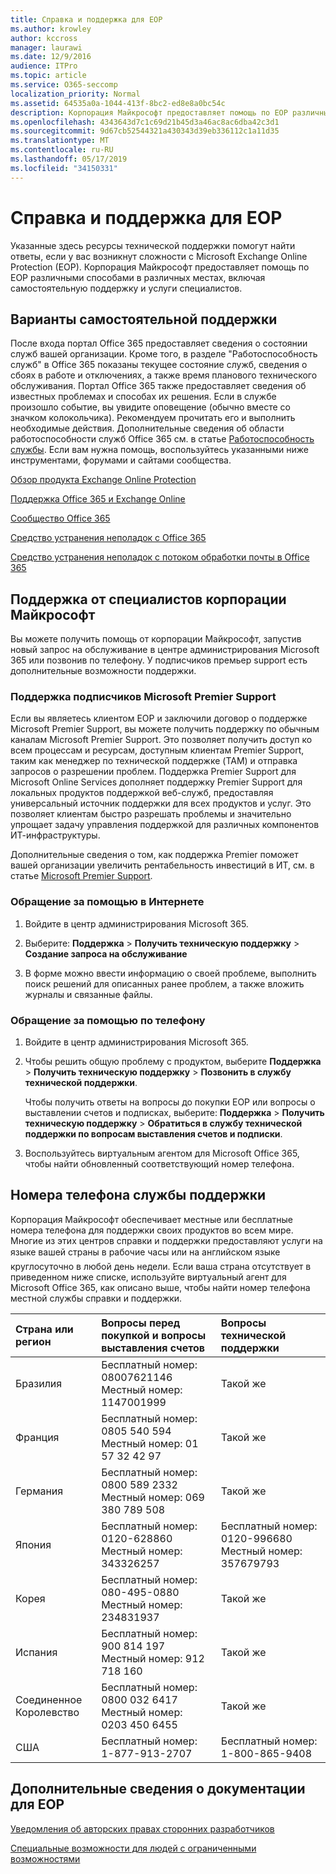 ```yaml
---
title: Справка и поддержка для EOP
ms.author: krowley
author: kccross
manager: laurawi
ms.date: 12/9/2016
audience: ITPro
ms.topic: article
ms.service: O365-seccomp
localization_priority: Normal
ms.assetid: 64535a0a-1044-413f-8bc2-ed8e8a0bc54c
description: Корпорация Майкрософт предоставляет помощь по EOP различными способами в различных местах, включая самостоятельную поддержку и услуги специалистов.
ms.openlocfilehash: 4343643d7c1c69d21b45d3a46ac8ac6dba42c3d1
ms.sourcegitcommit: 9d67cb52544321a430343d39eb336112c1a11d35
ms.translationtype: MT
ms.contentlocale: ru-RU
ms.lasthandoff: 05/17/2019
ms.locfileid: "34150331"
---
```

# <a name="help-and-support-for-eop"></a>Справка и поддержка для EOP

Указанные здесь ресурсы технической поддержки помогут найти ответы, если у вас возникнут сложности с Microsoft Exchange Online Protection (EOP). Корпорация Майкрософт предоставляет помощь по EOP различными способами в различных местах, включая самостоятельную поддержку и услуги специалистов. 
  
## <a name="self-support-options"></a>Варианты самостоятельной поддержки

После входа портал Office 365 предоставляет сведения о состоянии служб вашей организации. Кроме того, в разделе "Работоспособность служб" в Office 365 показаны текущее состояние служб, сведения о сбоях в работе и отключениях, а также время планового технического обслуживания. Портал Office 365 также предоставляет сведения об известных проблемах и способах их решения. Если в службе произошло событие, вы увидите оповещение (обычно вместе со значком колокольчика). Рекомендуем прочитать его и выполнить необходимые действия. Дополнительные сведения об области работоспособности служб Office 365 см. в статье [Работоспособность службы](https://go.microsoft.com/fwlink/?LinkId=394289). Если вам нужна помощь, воспользуйтесь указанными ниже инструментами, форумами и сайтами сообщества.
  
[Обзор продукта Exchange Online Protection](https://go.microsoft.com/fwlink/p/?LinkId=279912)
  
[Поддержка Office 365 и Exchange Online](https://go.microsoft.com/fwlink/?LinkId=299655)
  
[Сообщество Office 365](https://go.microsoft.com/fwlink/?LinkId=299656)
  
[Средство устранения неполадок с Office 365](https://go.microsoft.com/fwlink/?LinkId=299657)
  
[Средство устранения неполадок с потоком обработки почты в Office 365](https://go.microsoft.com/fwlink/?LinkId=323470)
  
## <a name="assisted-support-from-microsoft"></a>Поддержка от специалистов корпорации Майкрософт

Вы можете получить помощь от корпорации Майкрософт, запустив новый запрос на обслуживание в центре администрирования Microsoft 365 или позвонив по телефону. У подписчиков премьер support есть дополнительные возможности поддержки.
  
### <a name="support-for-microsoft-premier-support-subscribers"></a>Поддержка подписчиков Microsoft Premier Support

Если вы являетесь клиентом EOP и заключили договор о поддержке Microsoft Premier Support, вы можете получить поддержку по обычным каналам Microsoft Premier Support. Это позволяет получить доступ ко всем процессам и ресурсам, доступным клиентам Premier Support, таким как менеджер по технической поддержке (TAM) и отправка запросов о разрешении проблем. Поддержка Premier Support для Microsoft Online Services дополняет поддержку Premier Support для локальных продуктов поддержкой веб-служб, предоставляя универсальный источник поддержки для всех продуктов и услуг. Это позволяет клиентам быстро разрешать проблемы и значительно упрощает задачу управления поддержкой для различных компонентов ИТ-инфраструктуры.
  
Дополнительные сведения о том, как поддержка Premier поможет вашей организации увеличить рентабельность инвестиций в ИТ, см. в статье [Microsoft Premier Support](https://go.microsoft.com/fwlink/?LinkId=317437).
  
### <a name="ask-for-help-on-the-web"></a>Обращение за помощью в Интернете

1. Войдите в центр администрирования Microsoft 365.
    
2. Выберите: **Поддержка** \> **Получить техническую поддержку** \> **Создание запроса на обслуживание**
    
3. В форме можно ввести информацию о своей проблеме, выполнить поиск решений для описанных ранее проблем, а также вложить журналы и связанные файлы.
    
### <a name="ask-for-help-on-the-telephone"></a>Обращение за помощью по телефону

1. Войдите в центр администрирования Microsoft 365.
    
2. Чтобы решить общую проблему с продуктом, выберите **Поддержка** \> **Получить техническую поддержку** \> **Позвонить в службу технической поддержки**.
    
    Чтобы получить ответы на вопросы до покупки EOP или вопросы о выставлении счетов и подписках, выберите: **Поддержка** \> **Получить техническую поддержку** \> **Обратиться в службу технической поддержки по вопросам выставления счетов и подписки**.
    
3. Воспользуйтесь виртуальным агентом для Microsoft Office 365, чтобы найти обновленный соответствующий номер телефона.
    
## <a name="support-telephone-numbers"></a>Номера телефона службы поддержки

Корпорация Майкрософт обеспечивает местные или бесплатные номера телефона для поддержки своих продуктов во всем мире. Многие из этих центров справки и поддержки предоставляют услуги на языке вашей страны в рабочие часы или на английском языке  круглосуточно в любой день недели. Если ваша страна отсутствует в приведенном ниже списке, используйте виртуальный агент для Microsoft Office 365, как описано выше, чтобы найти номер телефона местной службы справки и поддержки.
  
|**Страна или регион**|**Вопросы перед покупкой и вопросы выставления счетов**|**Вопросы технической поддержки**|
|:-----|:-----|:-----|
|Бразилия  <br/> |Бесплатный номер: 08007621146          Местный номер: 1147001999  <br/> |Такой же  <br/> |
|Франция  <br/> |Бесплатный номер: 0805 540 594           Местный номер: 01 57 32 42 97  <br/> |Такой же  <br/> |
|Германия  <br/> |Бесплатный номер: 0800 589 2332           Местный номер: 069 380 789 508  <br/> |Такой же  <br/> |
|Япония  <br/> |Бесплатный номер: 0120-628860          Местный номер: 343326257  <br/> |Бесплатный номер: 0120-996680          Местный номер: 357679793  <br/> |
|Корея  <br/> |Бесплатный номер: 080-495-0880          Местный номер: 234831937  <br/> |Такой же  <br/> |
|Испания  <br/> |Бесплатный номер: 900 814 197          Местный номер: 912 718 160  <br/> |Такой же  <br/> |
|Соединенное Королевство  <br/> |Бесплатный номер: 0800 032 6417          Местный номер: 0203 450 6455  <br/> |Такой же  <br/> |
|США  <br/> |Бесплатный номер: 1-877-913-2707  <br/> |Бесплатный номер: 1-800-865-9408  <br/> |
   
## <a name="for-more-information-about-eop-documentation"></a>Дополнительные сведения о документации для EOP

[Уведомления об авторских правах сторонних разработчиков](third-party-copyright-notices.md)
  
[Специальные возможности для людей с ограниченными возможностями](accessibility-for-people-with-disabilities.md)
  

